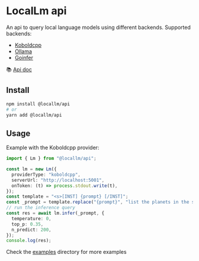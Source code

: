 # LocalLm api

An api to query local language models using different backends. Supported backends:

- [Koboldcpp](https://github.com/LostRuins/koboldcpp)
- [Ollama](https://github.com/jmorganca/ollama)
- [Goinfer](https://github.com/synw/goinfer)

:books: [Api doc](https://synw.github.io/locallm/)

## Install

```bash
npm install @locallm/api
# or
yarn add @locallm/api
```

## Usage

Example with the Koboldcpp provider:

```ts
import { Lm } from "@locallm/api";

const lm = new Lm({
  providerType: "koboldcpp",
  serverUrl: "http://localhost:5001",
  onToken: (t) => process.stdout.write(t),
});
const template = "<s>[INST] {prompt} [/INST]";
const _prompt = template.replace("{prompt}", "list the planets in the solar system");
// run the inference query
const res = await lm.infer(_prompt, {
  temperature: 0,
  top_p: 0.35,
  n_predict: 200,
});
console.log(res);
```

Check the [examples](examples) directory for more examples
